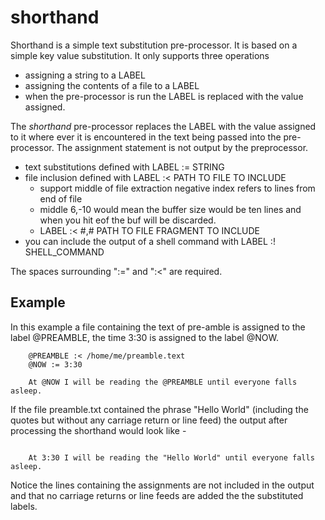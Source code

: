
# shorthand

Shorthand is a simple text substitution pre-processor. It is based on a simple
key value substitution.  It only supports three operations

+ assigning a string to a LABEL
+ assigning the contents of a file to a LABEL
+ when the pre-processor is run the LABEL is replaced with the value assigned.

The *shorthand* pre-processor replaces the LABEL with the value assigned to
it where ever it is encountered in the text being passed into the pre-processor.
The assignment statement is not output by the preprocessor.

+ text substitutions defined with LABEL := STRING
+ file inclusion defined with LABEL :< PATH TO FILE TO INCLUDE
    + support middle of file extraction negative index refers to lines from end of file
    + middle 6,-10 would mean the buffer size would be ten lines and when you hit eof the buf will be discarded.
    + LABEL :< #,# PATH TO FILE FRAGMENT TO INCLUDE
+ you can include the output of a shell command with LABEL :! SHELL_COMMAND


The spaces surrounding ":=" and ":<" are required.

## Example


In this example a file containing the text of pre-amble is assigned to the
label @PREAMBLE, the time 3:30 is assigned to the label @NOW.

```text
    @PREAMBLE :< /home/me/preamble.text
    @NOW := 3:30

    At @NOW I will be reading the @PREAMBLE until everyone falls asleep.
```

If the file preamble.txt contained the phrase "Hello World" (including
the quotes but without any carriage return or line feed) the output after
processing the shorthand would look like -

```text

    At 3:30 I will be reading the "Hello World" until everyone falls asleep.
```

Notice the lines containing the assignments are not included in the output
and that no carriage returns or line feeds are added the the substituted labels.
